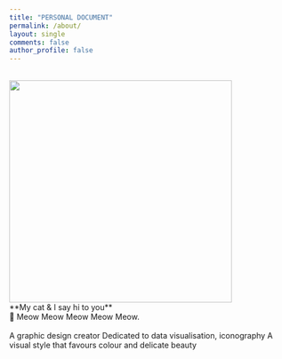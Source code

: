 ```yaml
---
title: "PERSONAL DOCUMENT"
permalink: /about/
layout: single
comments: false
author_profile: false
---
```

<br>
<img src="/assets/images/profile.JPG" width="400px" class="center">
<br>
**My cat & I say hi to you**
<br>
🐾 Meow Meow Meow Meow Meow.
<br>
<br>
A graphic design creator
Dedicated to data visualisation, iconography
A visual style that favours colour and delicate beauty


